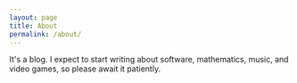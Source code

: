 ```yaml
---
layout: page
title: About
permalink: /about/
---
```


It's a blog. I expect to start writing about software, mathematics, music, and video games, so please await it patiently.
